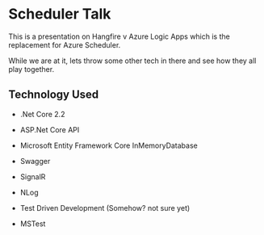 
# Scheduler Talk

This is a presentation on Hangfire v Azure Logic Apps which is the replacement for Azure Scheduler.

While we are at it, lets throw some other tech in there and see how they all play together.

## Technology Used
* .Net Core 2.2
* ASP.Net Core API
* Microsoft Entity Framework Core InMemoryDatabase
* Swagger
* SignalR
* NLog

* Test Driven Development (Somehow? not sure yet)
* MSTest